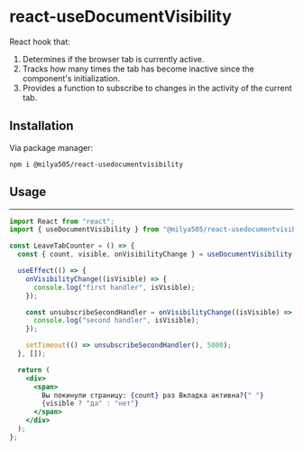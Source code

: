 # react-useDocumentVisibility

React hook that:

1. Determines if the browser tab is currently active.
2. Tracks how many times the tab has become inactive since the component's initialization.
3. Provides a function to subscribe to changes in the activity of the current tab.

## Installation

Via package manager:

```
npm i @milya505/react-usedocumentvisibility
```

## Usage

---

```jsx
import React from "react";
import { useDocumentVisibility } from "@milya505/react-usedocumentvisibility";

const LeaveTabCounter = () => {
  const { count, visible, onVisibilityChange } = useDocumentVisibility();

  useEffect(() => {
    onVisibilityChange((isVisible) => {
      console.log("first handler", isVisible);
    });

    const unsubscribeSecondHandler = onVisibilityChange((isVisible) => {
      console.log("second handler", isVisible);
    });

    setTimeout(() => unsubscribeSecondHandler(), 5000);
  }, []);

  return (
    <div>
      <span>
        Вы покинули страницу: {count} раз Вкладка активна?{" "}
        {visible ? "да" : "нет"}
      </span>
    </div>
  );
};
```
